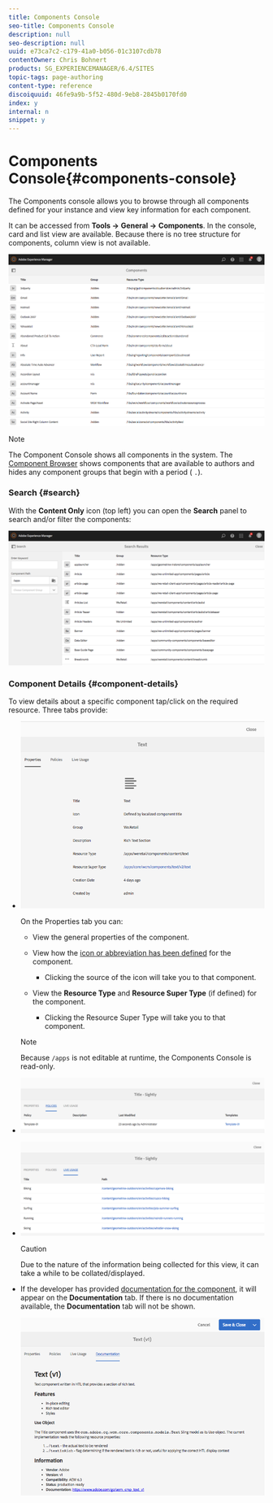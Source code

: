 ```yaml
---
title: Components Console
seo-title: Components Console
description: null
seo-description: null
uuid: e73ca7c2-c179-41a0-b056-01c3107cdb78
contentOwner: Chris Bohnert
products: SG_EXPERIENCEMANAGER/6.4/SITES
topic-tags: page-authoring
content-type: reference
discoiquuid: 46fe9a9b-5f52-480d-9eb8-2845b0170fd0
index: y
internal: n
snippet: y
---
```


# Components Console{#components-console}

The Components console allows you to browse through all components defined for your instance and view key information for each component.

It can be accessed from **Tools -&gt;** **General -&gt;** **Components**. In the console, card and list view are available. Because there is no tree structure for components, column view is not available.

![](assets/chlimage_1-397.png)

>[!NOTE]
>
>The Component Console shows all components in the system. The [Component Browser](../../../sites/authoring/using/author-environment-tools.md#main-pars-title-17) shows components that are available to authors and hides any component groups that begin with a period ( `.`).

### Search {#search}

With the **Content Only** icon (top left) you can open the **Search** panel to search and/or filter the components:

![](assets/chlimage_1-398.png) 

### Component Details {#component-details}

To view details about a specific component tap/click on the required resource. Three tabs provide:

* ![](assets/screen_shot_2018-03-27at165847.png)

  On the Properties tab you can:

    * View the general properties of the component.  
    * View how the [icon or abbreviation has been defined](../../../sites/developing/using/components-basics.md#main-pars-title-4779) for the component.

        * Clicking the source of the icon will take you to that component.

    * View the **Resource Type** and **Resource Super Type** (if defined) for the component.

        * Clicking the Resource Super Type will take you to that component.

  >[!NOTE]
  >
  >Because `/apps` is not editable at runtime, the Components Console is read-only.

* ![](assets/chlimage_1-399.png)

* ![](assets/chlimage_1-400.png)

  >[!CAUTION]
  >
  >Due to the nature of the information being collected for this view, it can take a while to be collated/displayed.

* If the developer has provided [documentation for the component](../../../sites/developing/using/developing-components.md#main-pars-title-121f), it will appear on the **Documentation** tab. If there is no documentation available, the **Documentation** tab will not be shown.

  ![](assets/chlimage_1-401.png)


